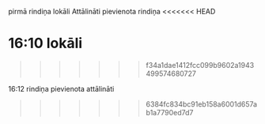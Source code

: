 pirmā rindiņa lokāli
Attālināti pievienota rindiņa
<<<<<<< HEAD

16:10 lokāli
=======
>>>>>>> f34a1dae1412fcc099b9602a1943499574680727


16:12 rindiņa pievienota attālināti
>>>>>>> 6384fc834bc91eb158a6001d657ab1a7790ed7d7
